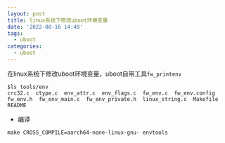 ```yaml
---
layout: post
title: linux系统下修改uboot环境变量
date: '2022-08-16 14:40'
tags:
  - uboot
categories:
  - uboot
---
```


在linux系统下修改uboot环境变量，uboot自带工具`fw_printenv`

```
$ls tools/env
crc32.c  ctype.c  env_attr.c  env_flags.c  fw_env.c  fw_env.config  fw_env.h  fw_env_main.c  fw_env_private.h  linux_string.c  Makefile  README
```

<!--more-->


- 编译

```
make CROSS_COMPILE=aarch64-none-linux-gnu- envtools
```
